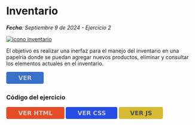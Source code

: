 # Inventario
***Fecha**: Septiembre 9 de 2024 - Ejercicio 2*

<a href="https://github.com/html"><img src="https://www.svgrepo.com/show/375469/os-inventory-management.svg" height="256" alt="icono inventario"></a>

El objetivo es realizar una inerfaz para el manejo del inventario en una papelría donde se puedan agregar nuevos productos, eliminar y consultar los elementos actuales en el inventario.

<a href="https://chybeat.github.io/TalentoTech-intermedio/002-Inventario/"><img src="../assets/button-ver.svg" height="32"></a>

### Código del ejercicio

<a href="https://github.com/chybeat/TalentoTech-intermedio/blob/main/002-Inventario/index.html"><img src="../assets/button-ver-html.svg" height="32" alt="icono ver código HTML" title="icono ver código HTML"></a>
<a href="https://github.com/chybeat/TalentoTech-intermedio/blob/main/002-Inventario/003.Ejercicio-Inventario.css"><img src="../assets/button-ver-css.svg" height="32" alt="icono ver código CSS" title="icono ver código CSS"></a>
<a href="https://github.com/chybeat/TalentoTech-intermedio/blob/main/002-Inventario/003.Ejercicio-Inventario.js"><img src="../assets/button-ver-js.svg" height="32" alt="icono ver código JavaScript" title="icono ver código JavaScript"></a>
